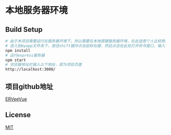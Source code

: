 # 本地服务器环境

## Build Setup

``` bash
# 由于本项目需要运行在服务器环境下，所以需要在本地搭建服务器环境，在此选用个人比较熟悉的node服务器，首先clone项目到本地
# 进入到myapp文件夹下，按住shift键并点击鼠标右键，然后点击在此处打开命令窗口，输入以下命令，安装项目依赖
npm install
# 运行express服务器
npm start
# 浏览器地址栏输入以下地址，即为项目页面
http://localhost:3000/
```

## 项目github地址

[ERVeeVue](https://github.com/ERVeepp/ERVeeVue)

## License

[MIT](http://opensource.org/licenses/MIT)
